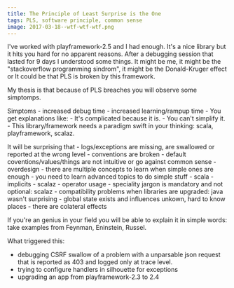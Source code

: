 ```yaml
---
title: The Principle of Least Surprise is the One
tags: PLS, software principle, common sense
image: 2017-03-18--wtf-wtf-wtf.png
---
```

I've worked with playframework-2.5 and I had enough.
It's a nice library but it hits you hard for no apparent reasons. After a debugging session that lasted for 9 days I understood some things.
It might be me, it might be the "stackoverflow programming sindrom", it might be the Donald-Kruger effect or It could be that PLS is broken by this framework.

My thesis is that because of PLS breaches you will observe some simptomps.

Simptoms
	- increased debug time
	- increased learning/rampup time
	- You get explanations like:
	  - It's complicated because it is.
	  - You can't simplify it.
	  - This library/framework needs a paradigm swift in your thinking: scala, playframework, scalaz.
  
It will be surprising that
	- logs/exceptions are missing, are swallowed or reported at the wrong level
	- conventions are broken
	- default coventions/values/things are not intuitive or go against common sense
	- overdesign
		- there are multiple concepts to learn when simple ones are enough
		- you need to learn advanced topics to do simple stuff
	- scala - implicits
	- scalaz - operator usage
	- speciality jargon is mandatory and not optional: scalaz
	- compatibility problems when libraries are upgraded: java wasn't surprising
	- global state exists and influences unkown, hard to know places
	- there are colateral effects

  
If you're an genius in your field you will be able to explain it in simple words: take examples from Feynman, Eninstein, Russel.

What triggered this:
- debugging CSRF swallow of a problem with a unparsable json request that is reported as 403 and logged only at trace level.
- trying to configure handlers in silhouette for exceptions
- upgrading an app from playframework-2.3 to 2.4